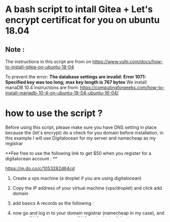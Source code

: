 # A bash script to intall Gitea + Let's encrypt certificat for you on ubuntu 18.04

## Note :
The instructions in this script are from on https://www.vultr.com/docs/how-to-install-gitea-on-ubuntu-18-04 

To prevent the error: **The database settings are invalid: Error 1071: Specified key was too long; max key length is 767 bytes** We install mariaDB 10.4 instructions are from: https://computingforgeeks.com/how-to-install-mariadb-10-4-on-ubuntu-18-04-ubuntu-16-04/

# how to use the script ?

Before using this script, please make sure you have DNS setting in place because the (let's encrypt) do a check for you domain before installation, in this example I will use Digitalocean for my server and namecheap as my registrar

**Fee free to use the following link to get $50 when you register for a digitalocean account : **

https://m.do.co/c/1053282d64cd

1) Create a vps machine (a droplet if you are using digitalocean)

2) Copy the IP address of your virtual machine (vps/droplet) and click add domain

3) add basics A records as the following :

4) now go and log in to your domain registrar (namecheap in my case), and change DNS setting to custom DNS, and add the following:

    ns1.digitalocean.com
    ns2.digitalocean.com
    ns3.digitalocean.com

Digitalocean has a good article for that with different registrar here: https://www.digitalocean.com/community/tutorials/how-to-point-to-digitalocean-nameservers-from-common-domain-registrars


**Once you configured your DNS... let's use our script **

First ssh to your remote server

`ssh root@IP_OF_YOUR_MACHIN`

Then download the script and execute it as the following :

```
curl https://raw.githubusercontent.com/scratchoo/gitea_install/master/gitea.sh --output script.sh | chmod +x
bash script.sh
```

# Trouble shooting 

While this script is tested, if you face the nginx error 
```
Job for nginx.service failed because the control process exited with error code.
See "systemctl status nginx.service" and "journalctl -xe" for details.
```
Then you can check the log file to track the error :

`sudo tail -n 1000 /var/log/nginx/error.log`
